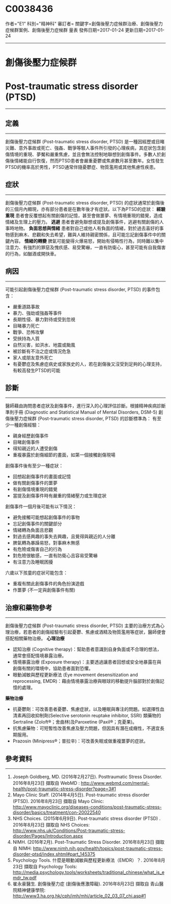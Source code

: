 # C0038436
作者="E1"
科別="精神科"
審訂者=
關鍵字=創傷後壓力症候群治療、創傷後壓力症候群案例、創傷後壓力症候群 量表
發佈日期=2017-01-24
更新日期=2017-01-24

----------
# 創傷後壓力症候群
# Post-traumatic stress disorder (PTSD)
----------
## 定義
----------

創傷後壓力症候群 (Post-traumatic stress disorder, PTSD) 是一種因經歷或目睹災難、意外事故或死亡、強姦、戰爭等駭人事件所引發的心理疾病，其症狀包含創傷情境的重現、夢魘和嚴重焦慮，並且會無法控制地聯想到創傷事件。多數人於創傷後情緒能自行恢復，然而PTSD患者會嚴重憂鬱或焦慮數月甚至數年。女性發生PTSD的機率高於男性，PTSD通常伴隨憂鬱症、物質濫用或其他焦慮性疾患。 

## 症狀
----------

創傷後壓力症候群 (Post-traumatic stress disorder, PTSD) 的症狀通常於創傷後的三個月內顯現，亦有部分患者是在數年後才有症狀。以下為PTSD的症狀：
**經驗重現**
患者會反覆想起有關創傷的記憶，甚至會做噩夢、有情境重現的錯覺，造成情緒及生理上的壓力。
**逃避**
患者會避免聯想或提及創傷事件，逃避有關創傷的人事時地物。
**負面思想與情緒**
患者對自己或他人有負面的情緒，對於過去喜好的事物感到麻木、悲觀和失去希望，難與人維持親密關係，且可能忘記創傷事件中的關鍵內容。
**情緒的轉變**
脾氣可能變得火爆易怒，開始有侵略性行為，同時難以集中注意力、有強烈的罪惡及愧疚感、易受驚嚇，一直有防衛心，甚至可能有自我傷害的行為，如酗酒或開快車。

## 病因
----------

可能引起創傷後壓力症候群 (Post-traumatic stress disorder, PTSD) 的事件包含：

- 嚴重道路事故
- 暴力、強劫或強姦等事件
- 長期性侵、暴力對待或受到忽視
- 目睹暴力死亡
- 戰爭、恐怖攻擊
- 受挾持為人質
- 自然災害，如洪水、地震或颱風
- 被診斷有不治之症或情況危急
- 家人或朋友意外死亡
- 有憂鬱症及焦慮症病史或家族史的人，若在創傷後又沒受到足夠的心理支持，有較高發生PTSD的可能
## 診斷
----------

醫師藉由詢問患者症狀及創傷事件，進行深入的心理評估診斷。根據精神疾病診斷準則手冊 (Diagnostic and Statistical Manual of Mental Disorders,  DSM-5) 創傷後壓力症候群 (Post-traumatic stress disorder, PTSD) 的診斷標準為：
有至少一種創傷經驗：

- 親身經歷創傷事件
- 目睹創傷事件
- 得知親近的人遭受創傷
- 重複暴露於創傷細節的畫面，如第一個接觸創傷現場

創傷事件後有至少一種症狀：

- 回想起創傷事件的畫面或記憶
- 做有關創傷事件的噩夢
- 有創傷情境重現的錯覺
- 當提及創傷事件時有嚴重的情緒壓力或生理症狀

創傷事件一個月後可能有以下情況：

- 避免接觸可能想起創傷事件的事物
- 忘記創傷事件的關鍵部分
- 情緒轉為負面且悲觀
- 對過去感興趣的事失去興趣，且覺得與親近的人分離
- 脾氣轉為暴躁易怒，對事麻木無感
- 有危險或傷害自己的行為
- 對危險很敏感，一直有防衛心且容易受驚嚇
- 有注意力及睡眠困擾

六歲以下孩童的症狀可能包含：

- 重複有關此創傷事件的角色扮演遊戲
- 作噩夢 (不一定與創傷事件有關)
## 治療和藥物參考
----------

創傷後壓力症候群 (Post-traumatic stress disorder, PTSD) 主要的治療方式為心理治療，若患者的創傷經驗有引起憂鬱、焦慮或酒精及物質濫用等症狀，醫師便會搭配相關藥物治療。
**心理治療**

- 認知治療 (Cognitive therapy)：幫助患者意識到自身負面或不合理的想法，通常會搭配情境暴露治療。
- 情境暴露治療 (Exposure therapy)：主要透過讓患者回想或安全地暴露在與創傷有關的環境中，協助患者面對恐懼。
- 眼動減敏與歷程更新療法 (Eye movement desensitization and reprocessing, EMDR)：藉由情境暴露治療與眼球的移動提升腦部對於創傷記憶的處理。

**藥物治療**

- 抗憂鬱劑：可改善患者憂鬱、焦慮症狀，以及睡眠與專注的問題。如選擇性血清素再回收抑制劑(Selective serotonin reuptake inhibitor, SSRI) 類藥物的Sertraline (Zoloft®；舍曲林)及Paroxetine (Paxil®；克憂果)。
- 抗焦慮藥物：可短暫性改善焦慮及壓力問題，但因具有潛在成癮性，不適宜長期服用。
- Prazosin (Minipress®；普拉辛)：可改善失眠或做重複噩夢的症狀。
## 參考資料
----------
1. Joseph Goldberg, MD. (2016年2月27日). Posttraumatic Stress Disorder. 2016年8月23日 擷取自 WebMD : 
  http://www.webmd.com/mental-health/post-traumatic-stress-disorder?page=3#1
2. Mayo Clinic Staff. (2014年4月5日). Post-traumatic stress disorder (PTSD). 2016年8月23日 擷取自 Mayo Clinic: 
  http://www.mayoclinic.org/diseases-conditions/post-traumatic-stress-disorder/basics/treatment/con-20022540
3. NHS Choices. (2015年6月9日). Post-traumatic stress disorder (PTSD) . 2016年8月23日 擷取自 NHS Choices: 
  http://www.nhs.uk/Conditions/Post-traumatic-stress-disorder/Pages/Introduction.aspx
4. NIMH. (2016年2月). Post-Traumatic Stress Disorder. 2016年8月23日 擷取自 NIMH: 
  http://www.nimh.nih.gov/health/topics/post-traumatic-stress-disorder-ptsd/index.shtml#part_145375
5. Psychology Tools. 什麼是眼動減敏與歷程更新療法（EMDR）？. 2016年8月23日 擷取自 Psychology Tools: 
  http://media.psychology.tools/worksheets/traditional_chinese/what_is_emdr_tw.pdf
6. 崔永豪醫生. 創傷後壓力症 (創傷後應激障礙). 2016年8月23日 擷取自 青山醫院精神健康學院:
  http://www3.ha.org.hk/cph/imh/mhi/article_02_03_07_chi.asp#1

